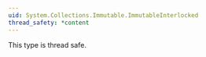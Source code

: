 ```yaml
---
uid: System.Collections.Immutable.ImmutableInterlocked
thread_safety: *content
---
```


This type is thread safe.


